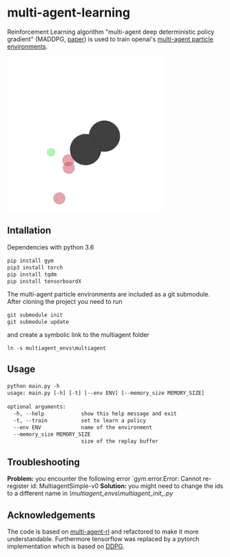 # multi-agent-learning
Reinforcement Learning algorithm "multi-agent deep deterministic policy gradient" (MADDPG, [paper](https://arxiv.org/pdf/1706.02275.pdf)) is used to train openai's [multi-agent particle environments](https://github.com/openai/multiagent-particle-envs).

![multi-agent environment simple_tag](https://github.com/paxx13/multi-agent-learning/blob/origin/models/simple_tag.GIF "multi-agent environment simple_tag")

## Intallation
Dependencies with python 3.6
```
pip install gym
pip3 install torch
pip install tqdm
pip install tensorboardX
```
The multi-agent particle environments are included as a git submodule. After cloning the project you need to run 
```
git submodule init
git submodule update
```
and create a symbolic link to the multiagent folder
```
ln -s multiagent_envs\multiagent
```

## Usage
```
python main.py -h
usage: main.py [-h] [-t] [--env ENV] [--memory_size MEMORY_SIZE]

optional arguments:
  -h, --help            show this help message and exit
  -t, --train           set to learn a policy
  --env ENV             name of the environment
  --memory_size MEMORY_SIZE
                        size of the replay buffer
```

## Troubleshooting
**Problem:** you encounter the following error `gym.error.Error: Cannot re-register id: MultiagentSimple-v0
**Solution:** you might need to change the ids to a different name in *\multiagent_envs\multiagent\__init__.py*

## Acknowledgements
The code is based on [multi-agent-rl](https://github.com/rohan-sawhney/multi-agent-rl) and refactored to make it more understandable. Furthermore tensorflow was replaced by a pytorch implementation which is based on [DDPG](https://github.com/samlanka/DDPG-PyTorch).
